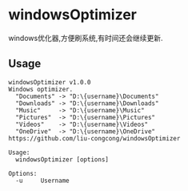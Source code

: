 # windowsOptimizer

windows优化器,方便刷系统,有时间还会继续更新.

## Usage

```shell
windowsOptimizer v1.0.0
Windows optimizer.
  "Documents" -> "D:\{username}\Documents"
  "Downloads" -> "D:\{username}\Downloads"
  "Music"     -> "D:\{username}\Music"
  "Pictures"  -> "D:\{username}\Pictures"
  "Videos"    -> "D:\{username}\Videos"
  "OneDrive"  -> "D:\{username}\OneDrive"
https://github.com/liu-congcong/windowsOptimizer

Usage:
  windowsOptimizer [options]

Options:
  -u     Username
```

